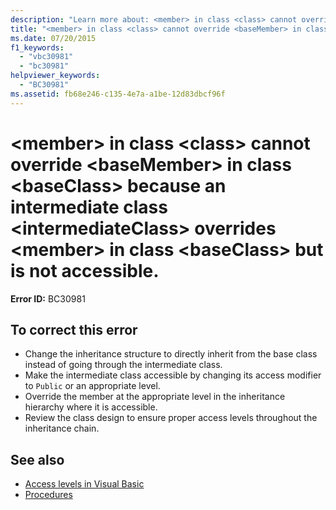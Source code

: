 ```yaml
---
description: "Learn more about: <member> in class <class> cannot override <baseMember> in class <baseClass> because an intermediate class <intermediateClass> overrides <member> in class <baseClass> but is not accessible."
title: "<member> in class <class> cannot override <baseMember> in class <baseClass> because an intermediate class <intermediateClass> overrides <member> in class <baseClass> but is not accessible."
ms.date: 07/20/2015
f1_keywords:
  - "vbc30981"
  - "bc30981"
helpviewer_keywords:
  - "BC30981"
ms.assetid: fb68e246-c135-4e7a-a1be-12d83dbcf96f
---
```

# \<member> in class \<class> cannot override \<baseMember> in class \<baseClass> because an intermediate class \<intermediateClass> overrides \<member> in class \<baseClass> but is not accessible.

**Error ID:** BC30981

## To correct this error

- Change the inheritance structure to directly inherit from the base class instead of going through the intermediate class.
- Make the intermediate class accessible by changing its access modifier to `Public` or an appropriate level.
- Override the member at the appropriate level in the inheritance hierarchy where it is accessible.
- Review the class design to ensure proper access levels throughout the inheritance chain.

## See also

- [Access levels in Visual Basic](../programming-guide/language-features/declared-elements/access-levels.md)
- [Procedures](../programming-guide/language-features/procedures/index.md)
